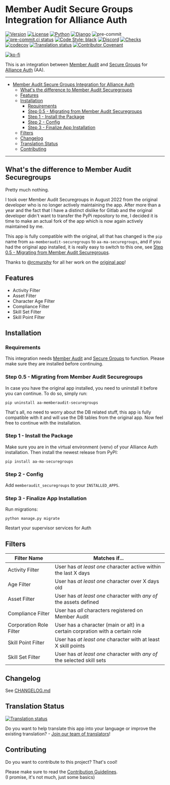 # Member Audit Secure Groups Integration for Alliance Auth<a name="member-audit-secure-groups-integration-for-alliance-auth"></a>

[![Version](https://img.shields.io/pypi/v/aa-ma-securegroups?label=release)](https://pypi.org/project/aa-ma-securegroups/)
[![License](https://img.shields.io/github/license/ppfeufer/aa-ma-securegroups)](https://github.com/ppfeufer/aa-ma-securegroups/blob/master/LICENSE)
[![Python](https://img.shields.io/pypi/pyversions/aa-ma-securegroups)](https://pypi.org/project/aa-ma-securegroups/)
[![Django](https://img.shields.io/pypi/djversions/aa-ma-securegroups?label=django)](https://pypi.org/project/aa-ma-securegroups/)
![pre-commit](https://img.shields.io/badge/pre--commit-enabled-brightgreen?logo=pre-commit&logoColor=white)
[![pre-commit.ci status](https://results.pre-commit.ci/badge/github/ppfeufer/aa-ma-securegroups/master.svg)](https://results.pre-commit.ci/latest/github/ppfeufer/aa-ma-securegroups/master)
[![Code Style: black](https://img.shields.io/badge/code%20style-black-000000.svg)](http://black.readthedocs.io/en/latest/)
[![Discord](https://img.shields.io/discord/790364535294132234?label=discord)](https://discord.gg/zmh52wnfvM)
[![Checks](https://github.com/ppfeufer/aa-ma-securegroups/actions/workflows/automated-checks.yml/badge.svg)](https://github.com/ppfeufer/aa-ma-securegroups/actions/workflows/automated-checks.yml)
[![codecov](https://codecov.io/gh/ppfeufer/aa-ma-securegroups/branch/master/graph/badge.svg)](https://codecov.io/gh/ppfeufer/aa-ma-securegroups)
[![Translation status](https://weblate.ppfeufer.de/widget/alliance-auth-apps/aa-member-audit-secure-groups/svg-badge.svg)](https://weblate.ppfeufer.de/engage/alliance-auth-apps/)
[![Contributor Covenant](https://img.shields.io/badge/Contributor%20Covenant-2.1-4baaaa.svg)](https://github.com/ppfeufer/aa-ma-securegroups/blob/master/CODE_OF_CONDUCT.md)

[![ko-fi](https://ko-fi.com/img/githubbutton_sm.svg)](https://ko-fi.com/N4N8CL1BY)

This is an integration between [Member Audit](https://gitlab.com/ErikKalkoken/aa-memberaudit) and [Secure Groups](https://github.com/pvyParts/allianceauth-secure-groups) for [Alliance Auth](https://gitlab.com/allianceauth/allianceauth) (AA).

______________________________________________________________________

<!-- mdformat-toc start --slug=gitlab --maxlevel=6 --minlevel=1 -->

- [Member Audit Secure Groups Integration for Alliance Auth](#member-audit-secure-groups-integration-for-alliance-auth)
  - [What's the difference to Member Audit Securegroups](#whats-the-difference-to-member-audit-securegroups)
  - [Features](#features)
  - [Installation](#installation)
    - [Requirements](#requirements)
    - [Step 0.5 - Migrating from Member Audit Securegroups](#step-05-migrating-from-member-audit-securegroups)
    - [Step 1 - Install the Package](#step-1-install-the-package)
    - [Step 2 - Config](#step-2-config)
    - [Step 3 - Finalize App Installation](#step-3-finalize-app-installation)
  - [Filters](#filters)
  - [Changelog](#changelog)
  - [Translation Status](#translation-status)
  - [Contributing](#contributing)

<!-- mdformat-toc end -->

______________________________________________________________________

## What's the difference to Member Audit Securegroups<a name="whats-the-difference-to-member-audit-securegroups"></a>

Pretty much nothing.

I took over Member Audit Securegroups in August 2022 from the original developer who
is no longer actively maintaining the app. After more than a year and the fact that
I have a distinct dislike for Gitlab and the original developer didn't want to transfer
the PyPi repository to me, I decided it is time to make an actual fork of the app
which is now again actively maintained by me.

This app is fully compatible with the original, all that has changed is the `pip`
name from `aa-memberaudit-securegroups` to `aa-ma-securegroups`, and if
you had the original app installed, it is really easy to switch to this one, see
[Step 0.5 - Migrating from Member Audit Securegroups](#step-05-migrating-from-member-audit-securegroups).

Thanks to [@rcmurphy](https://github.com/rcmurphy) for all her work on the [original
app](https://gitlab.com/eclipse-expeditions/aa-memberaudit-securegroups)!

## Features<a name="features"></a>

- Activity Filter
- Asset Filter
- Character Age Filter
- Compliance Filter
- Skill Set Filter
- Skill Point Filter

## Installation<a name="installation"></a>

### Requirements<a name="requirements"></a>

This integration needs [Member Audit](https://gitlab.com/ErikKalkoken/aa-memberaudit)
and [Secure Groups](https://github.com/pvyParts/allianceauth-secure-groups) to
function. Please make sure they are installed before continuing.

### Step 0.5 - Migrating from Member Audit Securegroups<a name="step-05-migrating-from-member-audit-securegroups"></a>

In case you have the original app installed, you need to uninstall it before
you can continue. To do so, simply run:

```shell
pip uninstall aa-memberaudit-securegroups
```

That's all, no need to worry about the DB related stuff, this app is fully
compatible with it and will use the DB tables from the original app. Now feel free
to continue with the installation.

### Step 1 - Install the Package<a name="step-1-install-the-package"></a>

Make sure you are in the virtual environment (venv) of your Alliance Auth
installation. Then install the newest release from PyPI:

```shell
pip install aa-ma-securegroups
```

### Step 2 - Config<a name="step-2-config"></a>

Add `memberaudit_securegroups` to your `INSTALLED_APPS`.

### Step 3 - Finalize App Installation<a name="step-3-finalize-app-installation"></a>

Run migrations:

```shell
python manage.py migrate
```

Restart your supervisor services for Auth

## Filters<a name="filters"></a>

| Filter Name             | Matches if...                                                                  |
| ----------------------- | ------------------------------------------------------------------------------ |
| Activity Filter         | User has *at least one* character active within the last X days                |
| Age Filter              | User has *at least one* character over X days old                              |
| Asset Filter            | User has *at least one* character with *any of* the assets defined             |
| Compliance Filter       | User has *all* characters registered on Member Audit                           |
| Corporation Role Filter | User has a character (main or alt) in a certain corpration with a certain role |
| Skill Point Filter      | User has *at least one* character with at least X skill points                 |
| Skill Set Filter        | User has *at least one* character with *any of* the selected skill sets        |

## Changelog<a name="changelog"></a>

See [CHANGELOG.md]

## Translation Status<a name="translation-status"></a>

[![Translation status](https://weblate.ppfeufer.de/widget/alliance-auth-apps/aa-member-audit-secure-groups/multi-auto.svg)](https://weblate.ppfeufer.de/engage/alliance-auth-apps/)

Do you want to help translate this app into your language or improve the existing
translation? - [Join our team of translators][weblate engage]!

## Contributing<a name="contributing"></a>

Do you want to contribute to this project? That's cool!

Please make sure to read the [Contribution Guidelines].\
(I promise, it's not much, just some basics)

<!-- Inline links -->

[changelog.md]: https://github.com/ppfeufer/aa-ma-securegroups/blob/master/CHANGELOG.md
[contribution guidelines]: https://github.com/ppfeufer/aa-ma-securegroups/blob/master/CONTRIBUTING.md "Contribution Guidelines"
[weblate engage]: https://weblate.ppfeufer.de/engage/alliance-auth-apps/ "Weblate Translations"
